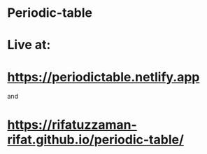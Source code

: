 # Periodic-table 

# Live at: 
# https://periodictable.netlify.app 
and 
# https://rifatuzzaman-rifat.github.io/periodic-table/
